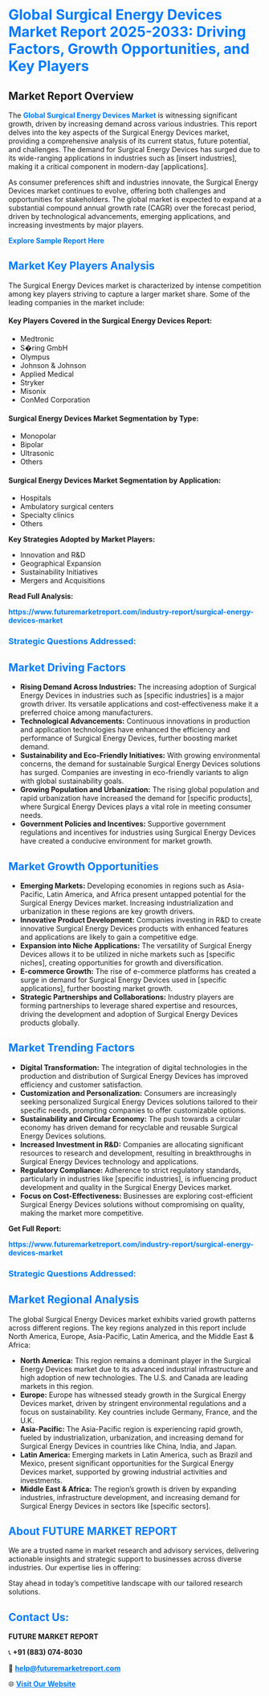 <h1 style="color: #007BFF;">Global Surgical Energy Devices Market Report 2025-2033: Driving Factors, Growth Opportunities, and Key Players</h1>

<section id="overview">
<h2>Market Report Overview</h2>
<p>The <a href="https://www.futuremarketreport.com/industry-report/surgical-energy-devices-market" style="color: #007BFF; text-decoration: none;"><strong>Global Surgical Energy Devices Market</strong></a> is witnessing significant growth, driven by increasing demand across various industries. This report delves into the key aspects of the Surgical Energy Devices market, providing a comprehensive analysis of its current status, future potential, and challenges. The demand for Surgical Energy Devices has surged due to its wide-ranging applications in industries such as [insert industries], making it a critical component in modern-day [applications].</p>
<p>As consumer preferences shift and industries innovate, the Surgical Energy Devices market continues to evolve, offering both challenges and opportunities for stakeholders. The global market is expected to expand at a substantial compound annual growth rate (CAGR) over the forecast period, driven by technological advancements, emerging applications, and increasing investments by major players.</p>
</section>

<section id="overview">
<p><a href="https://www.futuremarketreport.com/request-sample/reportId=79232" style="color: #007BFF; text-decoration: none;"><strong>Explore Sample Report Here</strong></a></p>
</section>

<section id="key-players">
<h2 style="color: #007BFF;">Market Key Players Analysis</h2>
<p>The Surgical Energy Devices market is characterized by intense competition among key players striving to capture a larger market share. Some of the leading companies in the market include:</p>
<h4>Key Players Covered in the Surgical Energy Devices Report:</h4>
<ul><li>Medtronic</li><li>S�ring GmbH</li><li>Olympus</li><li>Johnson &amp; Johnson</li><li>Applied Medical</li><li>Stryker</li><li>Misonix</li><li>ConMed Corporation</li></ul>
<h4>Surgical Energy Devices Market Segmentation by Type:</h4>
<ul><li>Monopolar</li><li>Bipolar</li><li>Ultrasonic</li><li>Others</li></ul>

<h4>Surgical Energy Devices Market Segmentation by Application:</h4>
<ul><li>Hospitals</li><li>Ambulatory surgical centers</li><li>Specialty clinics</li><li>Others</li></ul>
<p><strong>Key Strategies Adopted by Market Players:</strong></p>
<ul>
<li>Innovation and R&D</li>
<li>Geographical Expansion</li>
<li>Sustainability Initiatives</li>
<li>Mergers and Acquisitions</li>
</ul>
</section>

<section>
<p><strong>Read Full Analysis: </strong></p><a href="https://www.futuremarketreport.com/industry-report/surgical-energy-devices-market" style="color: #007BFF; text-decoration: none;"><strong>https://www.futuremarketreport.com/industry-report/surgical-energy-devices-market</strong></a>
<h3 style="color: #007BFF;">Strategic Questions Addressed:</h3>
</section>

<section id="driving-factors">
<h2 style="color: #007BFF;">Market Driving Factors</h2>
<ul>
<li><strong>Rising Demand Across Industries:</strong> The increasing adoption of Surgical Energy Devices in industries such as [specific industries] is a major growth driver. Its versatile applications and cost-effectiveness make it a preferred choice among manufacturers.</li>
<li><strong>Technological Advancements:</strong> Continuous innovations in production and application technologies have enhanced the efficiency and performance of Surgical Energy Devices, further boosting market demand.</li>
<li><strong>Sustainability and Eco-Friendly Initiatives:</strong> With growing environmental concerns, the demand for sustainable Surgical Energy Devices solutions has surged. Companies are investing in eco-friendly variants to align with global sustainability goals.</li>
<li><strong>Growing Population and Urbanization:</strong> The rising global population and rapid urbanization have increased the demand for [specific products], where Surgical Energy Devices plays a vital role in meeting consumer needs.</li>
<li><strong>Government Policies and Incentives:</strong> Supportive government regulations and incentives for industries using Surgical Energy Devices have created a conducive environment for market growth.</li>
</ul>
</section>

<section id="growth-opportunities">
<h2 style="color: #007BFF;">Market Growth Opportunities</h2>
<ul>
<li><strong>Emerging Markets:</strong> Developing economies in regions such as Asia-Pacific, Latin America, and Africa present untapped potential for the Surgical Energy Devices market. Increasing industrialization and urbanization in these regions are key growth drivers.</li>
<li><strong>Innovative Product Development:</strong> Companies investing in R&D to create innovative Surgical Energy Devices products with enhanced features and applications are likely to gain a competitive edge.</li>
<li><strong>Expansion into Niche Applications:</strong> The versatility of Surgical Energy Devices allows it to be utilized in niche markets such as [specific niches], creating opportunities for growth and diversification.</li>
<li><strong>E-commerce Growth:</strong> The rise of e-commerce platforms has created a surge in demand for Surgical Energy Devices used in [specific applications], further boosting market growth.</li>
<li><strong>Strategic Partnerships and Collaborations:</strong> Industry players are forming partnerships to leverage shared expertise and resources, driving the development and adoption of Surgical Energy Devices products globally.</li>
</ul>
</section>

<section id="trending-factors">
<h2 style="color: #007BFF;">Market Trending Factors</h2>
<ul>
<li><strong>Digital Transformation:</strong> The integration of digital technologies in the production and distribution of Surgical Energy Devices has improved efficiency and customer satisfaction.</li>
<li><strong>Customization and Personalization:</strong> Consumers are increasingly seeking personalized Surgical Energy Devices solutions tailored to their specific needs, prompting companies to offer customizable options.</li>
<li><strong>Sustainability and Circular Economy:</strong> The push towards a circular economy has driven demand for recyclable and reusable Surgical Energy Devices solutions.</li>
<li><strong>Increased Investment in R&D:</strong> Companies are allocating significant resources to research and development, resulting in breakthroughs in Surgical Energy Devices technology and applications.</li>
<li><strong>Regulatory Compliance:</strong> Adherence to strict regulatory standards, particularly in industries like [specific industries], is influencing product development and quality in the Surgical Energy Devices market.</li>
<li><strong>Focus on Cost-Effectiveness:</strong> Businesses are exploring cost-efficient Surgical Energy Devices solutions without compromising on quality, making the market more competitive.</li>
</ul>
</section>

<section>
<p><strong>Get Full Report: </strong></p><a href="https://www.futuremarketreport.com/industry-report/surgical-energy-devices-market" style="color: #007BFF; text-decoration: none;"><strong>https://www.futuremarketreport.com/industry-report/surgical-energy-devices-market</strong></a>
<h3 style="color: #007BFF;">Strategic Questions Addressed:</h3>
</section>


<section id="regional-analysis">
<h2 style="color: #007BFF;">Market Regional Analysis</h2>
<p>The global Surgical Energy Devices market exhibits varied growth patterns across different regions. The key regions analyzed in this report include North America, Europe, Asia-Pacific, Latin America, and the Middle East & Africa:</p>
<ul>
<li><strong>North America:</strong> This region remains a dominant player in the Surgical Energy Devices market due to its advanced industrial infrastructure and high adoption of new technologies. The U.S. and Canada are leading markets in this region.</li>
<li><strong>Europe:</strong> Europe has witnessed steady growth in the Surgical Energy Devices market, driven by stringent environmental regulations and a focus on sustainability. Key countries include Germany, France, and the U.K.</li>
<li><strong>Asia-Pacific:</strong> The Asia-Pacific region is experiencing rapid growth, fueled by industrialization, urbanization, and increasing demand for Surgical Energy Devices in countries like China, India, and Japan.</li>
<li><strong>Latin America:</strong> Emerging markets in Latin America, such as Brazil and Mexico, present significant opportunities for the Surgical Energy Devices market, supported by growing industrial activities and investments.</li>
<li><strong>Middle East & Africa:</strong> The region’s growth is driven by expanding industries, infrastructure development, and increasing demand for Surgical Energy Devices in sectors like [specific sectors].</li>
</ul>
</section>

<footer>
<h2 style="color: #007BFF;">About FUTURE MARKET REPORT</h2>
<p>We are a trusted name in market research and advisory services, delivering actionable insights and strategic support to businesses across diverse industries. Our expertise lies in offering:</p>

<p>Stay ahead in today’s competitive landscape with our tailored research solutions.</p>

<h2 style="color: #007BFF;">Contact Us:</h2>
<p><strong>FUTURE MARKET REPORT</strong></p>
<p>📞 <strong>+91 (883) 074-8030</strong></p>
<p>📧 <strong><a href="mailto:help@futuremarketreport.com" style="color: #007BFF;">help@futuremarketreport.com</a></strong></p>
<p>🌐 <strong><a href="https://www.futuremarketreport.com/" style="color: #007BFF;">Visit Our Website</a></strong></p>
</footer>